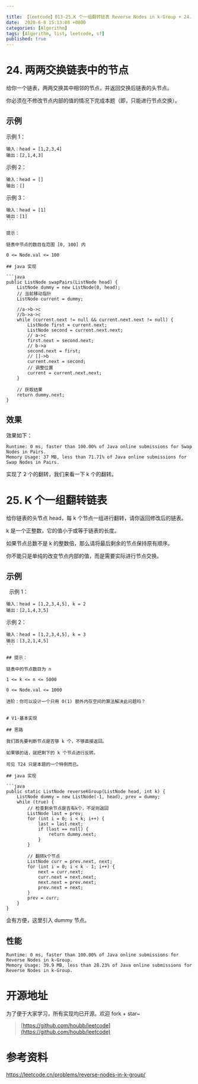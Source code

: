 ```yaml
---

title: 【leetcode】013-25.K 个一组翻转链表 Reverse Nodes in k-Group + 24. 两两交换链表中的节点 swap nodes in pairs
date:  2020-6-8 15:13:08 +0800
categories: [Algorithm]
tags: [Algorithm, list, leetcode, sf]
published: true
---
```


# 24. 两两交换链表中的节点

给你一个链表，两两交换其中相邻的节点，并返回交换后链表的头节点。

你必须在不修改节点内部的值的情况下完成本题（即，只能进行节点交换）。

## 示例 

示例 1：

```
输入：head = [1,2,3,4]
输出：[2,1,4,3]
```

示例 2：

```
输入：head = []
输出：[]
```

示例 3：

```
输入：head = [1]
输出：[1]
``` 

提示：

链表中节点的数目在范围 [0, 100] 内

0 <= Node.val <= 100

## java 实现

```java
public ListNode swapPairs(ListNode head) {
    ListNode dummy = new ListNode(0, head);
    // 当前移动指针
    ListNode current = dummy;

    //a->b->c
    //b->a->c
    while (current.next != null && current.next.next != null) {
        ListNode first = current.next;
        ListNode second = current.next.next;
        // a->c
        first.next = second.next;
        // b->a
        second.next = first;
        // []->b
        current.next = second;
        // 调整位置
        current = current.next.next;
    }

    // 获取结果
    return dummy.next;
}
```

## 效果

效果如下：

```
Runtime: 0 ms, faster than 100.00% of Java online submissions for Swap Nodes in Pairs.
Memory Usage: 37 MB, less than 71.71% of Java online submissions for Swap Nodes in Pairs.
```

实现了 2 个的翻转，我们来看一下 k 个的翻转。

# 25. K 个一组翻转链表

给你链表的头节点 head，每 k 个节点一组进行翻转，请你返回修改后的链表。

k 是一个正整数，它的值小于或等于链表的长度。

如果节点总数不是 k 的整数倍，那么请将最后剩余的节点保持原有顺序。

你不能只是单纯的改变节点内部的值，而是需要实际进行节点交换。

## 示例
 
示例 1：

```
输入：head = [1,2,3,4,5], k = 2
输出：[2,1,4,3,5]
```

示例 2：


```
输入：head = [1,2,3,4,5], k = 3
输出：[3,2,1,4,5]
``` 

## 提示：

链表中的节点数目为 n

1 <= k <= n <= 5000

0 <= Node.val <= 1000

进阶：你可以设计一个只用 O(1) 额外内存空间的算法解决此问题吗？


# V1-基本实现

## 思路

我们首先要判断节点是否够 k 个，不够直接返回。

如果够的话，就把剩下的 k 个节点进行反转。

可见 T24 只是本题的一个特例而已。

## java 实现

```java
public static ListNode reverseKGroup(ListNode head, int k) {
    ListNode dummy = new ListNode(-1, head), prev = dummy;
    while (true) {
        // 检查剩余节点是否有k个，不足则返回
        ListNode last = prev;
        for (int i = 0; i < k; i++) {
            last = last.next;
            if (last == null) {
                return dummy.next;
            }
        }

        // 翻转k个节点
        ListNode curr = prev.next, next;
        for (int i = 0; i < k - 1; i++) {
            next = curr.next;
            curr.next = next.next;
            next.next = prev.next;
            prev.next = next;
        }
        prev = curr;
    }
}
```

会有方便，这里引入 dummy 节点。

## 性能

```
Runtime: 0 ms, faster than 100.00% of Java online submissions for Reverse Nodes in k-Group.
Memory Usage: 39.9 MB, less than 28.23% of Java online submissions for Reverse Nodes in k-Group.
```

# 开源地址

为了便于大家学习，所有实现均已开源。欢迎 fork + star~

> [https://github.com/houbb/leetcode](https://github.com/houbb/leetcode)

# 参考资料

https://leetcode.cn/problems/reverse-nodes-in-k-group/

